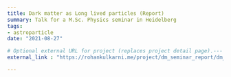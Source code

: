 ```yaml
---
title: Dark matter as Long lived particles (Report)
summary: Talk for a M.Sc. Physics seminar in Heidelberg
tags:
- astroparticle
date: "2021-08-27"

# Optional external URL for project (replaces project detail page).---
external_link : "https://rohankulkarni.me/project/dm_seminar_report/dm_seminar_report.pdf"

---
```

